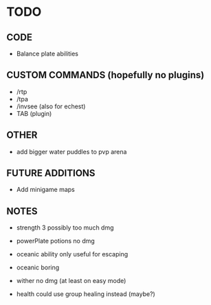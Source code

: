 # TODO

## CODE
- Balance plate abilities

## CUSTOM COMMANDS (hopefully no plugins)
- /rtp
- /tpa
- /invsee (also for echest)
- TAB (plugin)

## OTHER
- add bigger water puddles to pvp arena

## FUTURE ADDITIONS
- Add minigame maps





## NOTES
- strength 3 possibly too much dmg
- powerPlate potions no dmg

- oceanic ability only useful for escaping
- oceanic boring

- wither no dmg (at least on easy mode)

- health could use group healing instead (maybe?)